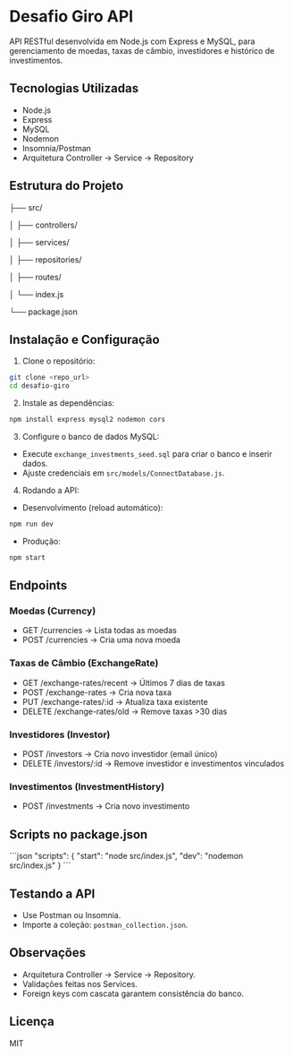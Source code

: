 # Desafio Giro API

API RESTful desenvolvida em Node.js com Express e MySQL, para gerenciamento de moedas, taxas de câmbio, investidores e histórico de investimentos.

## Tecnologias Utilizadas

- Node.js
- Express
- MySQL
- Nodemon
- Insomnia/Postman
- Arquitetura Controller → Service → Repository

## Estrutura do Projeto

├── src/

│ ├── controllers/

│ ├── services/

│ ├── repositories/

│ ├── routes/

│ └── index.js

└── package.json

## Instalação e Configuração

1. Clone o repositório:

```bash
git clone <repo_url>
cd desafio-giro
```

2. Instale as dependências:

```bash
npm install express mysql2 nodemon cors
```

3. Configure o banco de dados MySQL:

- Execute `exchange_investments_seed.sql` para criar o banco e inserir dados.
- Ajuste credenciais em `src/models/ConnectDatabase.js`.

4. Rodando a API:

- Desenvolvimento (reload automático):

```bash
npm run dev
```

- Produção:

```bash
npm start
```

## Endpoints

### Moedas (Currency)

- GET /currencies → Lista todas as moedas
- POST /currencies → Cria uma nova moeda

### Taxas de Câmbio (ExchangeRate)

- GET /exchange-rates/recent → Últimos 7 dias de taxas
- POST /exchange-rates → Cria nova taxa
- PUT /exchange-rates/:id → Atualiza taxa existente
- DELETE /exchange-rates/old → Remove taxas >30 dias

### Investidores (Investor)

- POST /investors → Cria novo investidor (email único)
- DELETE /investors/:id → Remove investidor e investimentos vinculados

### Investimentos (InvestmentHistory)

- POST /investments → Cria novo investimento

## Scripts no package.json

\`\`\`json
"scripts": {
"start": "node src/index.js",
"dev": "nodemon src/index.js"
}
\`\`\`

## Testando a API

- Use Postman ou Insomnia.
- Importe a coleção: `postman_collection.json`.

## Observações

- Arquitetura Controller → Service → Repository.
- Validações feitas nos Services.
- Foreign keys com cascata garantem consistência do banco.

## Licença

MIT
